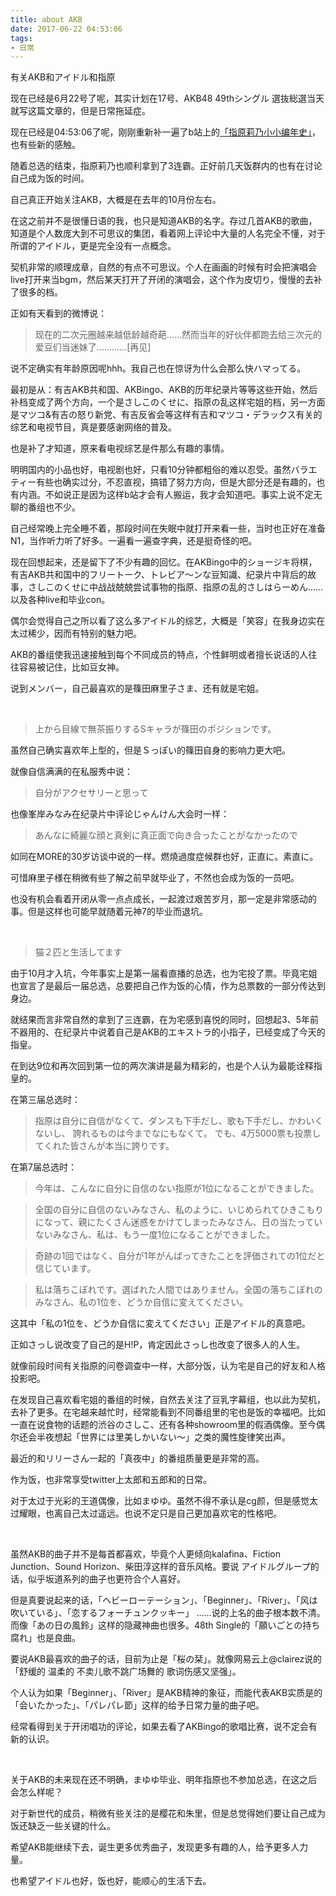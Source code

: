 ```yaml
---
title: about AKB
date: 2017-06-22 04:53:06
tags: 
- 日常
---
```


有关AKB和アイドル和指原

<!-- more --> 

现在已经是6月22号了呢，其实计划在17号、AKB48 49thシングル 選抜総選当天就写这篇文章的，但是日常拖延症。

现在已经是04:53:06了呢，刚刚重新补一遍了b站上的[「指原莉乃小小编年史」](http://www.bilibili.com/video/av9211907)，也有些新的感触。

随着总选的结束，指原莉乃也顺利拿到了3连霸。正好前几天饭群内的也有在讨论自己成为饭的时间。

自己真正开始关注AKB，大概是在去年的10月份左右。

在这之前并不是很懂日语的我，也只是知道AKB的名字。存过几首AKB的歌曲，知道是个人数庞大到不可思议的集团，看着网上评论中大量的人名完全不懂，对于所谓的アイドル，更是完全没有一点概念。

契机非常的顺理成章，自然的有点不可思议。个人在画画的时候有时会把演唱会live打开来当bgm，然后某天打开了开闭的演唱会，这个作为皮切り，慢慢的去补了很多的档。

正如有天看到的微博说：

> 现在的二次元圈越来越低龄越奇葩……然而当年的好伙伴都跑去给三次元的爱豆们当迷妹了…………[再见]

说不定确实有年龄原因呢hhh。我自己也在惊讶为什么会那么快ハマってる。

最初是从：有吉AKB共和国、AKBingo、AKB的历年纪录片等等这些开始，然后补档变成了两个方向，一个是さしこのくせに、指原の乱这样宅姐的档，另一方面是マツコ&有吉の怒り新党、有吉反省会等这样有吉和マツコ・デラックス有关的综艺和电视节目，真是要感谢网络的普及。

也是补了才知道，原来看电视综艺是件那么有趣的事情。

明明国内的小品也好，电视剧也好，只看10分钟都粗俗的难以忍受。虽然バラエティー有些也确实过分，不忍直视，搞错了努力方向，但是大部分还是有趣的，也有内涵。不如说正是因为这样b站才会有人搬运，我才会知道吧。事实上说不定无聊的番组也不少。

自己经常晚上完全睡不着，那段时间在失眠中就打开来看一些，当时也正好在准备N1，当作听力听了好多。一遍看一遍查字典，还是挺奇怪的吧。

现在回想起来，还是留下了不少有趣的回忆。在AKBingo中的ショージキ将棋，有吉AKB共和国中的フリートーク、トレビア～ンな豆知識、纪录片中背后的故事，さしこのくせに中战战兢兢尝试事物的指原、指原の乱的さしはらーめん……以及各种live和毕业con。

偶尔会觉得自己之所以看了这么多アイドル的综艺，大概是「笑容」在我身边实在太过稀少，因而有特别的魅力吧。

AKB的番组使我迅速接触到每个不同成员的特点，个性鲜明或者擅长说话的人往往容易被记住，比如豆女神。

说到メンバー，自己最喜欢的是篠田麻里子さま、还有就是宅姐。

&nbsp;

>上から目線で無茶振りするSキャラが篠田のポジションです。  

虽然自己确实喜欢年上型的，但是Ｓっぽい的篠田自身的影响力更大吧。

就像自信满满的在私服秀中说：

>自分がアクセサリーと思って

也像峯岸みなみ在纪录片中评论じゃんけん大会时一样：

>あんなに綺麗な顔と真剣に真正面で向き合ったことがなかったので

如同在MORE的30岁访谈中说的一样。燃燒過度症候群也好，正直に。素直に。

可惜麻里子様在稍微有些了解之前早就毕业了，不然也会成为饭的一员吧。


也没有机会看着开闭从零一点点成长，一起渡过艰苦岁月，那一定是非常感动的事。但是这样也可能早就随着元神7的毕业而退坑。


&nbsp;

> 猫２匹と生活してます</font>

由于10月才入坑，今年事实上是第一届看直播的总选，也为宅投了票。毕竟宅姐也宣言了是最后一届总选，总要把自己作为饭的心情，作为总票数的一部分传达到身边。

就结果而言非常自然的拿到了三连霸，在为宅感到喜悦的同时，回想起3、5年前不器用的、在纪录片中说着自己是AKB的エキストラ的小指子，已经变成了今天的指皇。

在到达9位和再次回到第一位的两次演讲是最为精彩的，也是个人认为最能诠释指皇的。

在第三届总选时：

>指原は自分に自信がなくて、ダンスも下手だし、歌も下手だし、かわいくないし、 誇れるものは今までなにもなくて。 でも、4万5000票も投票してくれた皆さんが本当に誇りです。

在第7届总选时：

>今年は、こんなに自分に自信のない指原が1位になることができました。

>全国の自分に自信のないみなさん、私のように、いじめられてひきこもりになって、親にたくさん迷惑をかけてしまったみなさん、日の当たっていないみなさん、私は、もう一度1位になることができました。

>奇跡の1回ではなく、自分が1年がんばってきたことを評価されての1位だと信じています。

>私は落ちこぼれです。選ばれた人間ではありません。全国の落ちこぼれのみなさん、私の1位を、どうか自信に変えてください。

这其中「私の1位を、どうか自信に変えてください」正是アイドル的真意吧。

正如さっし说改变了自己的是H!P，肯定因此さっし也改变了很多人的人生。

就像前段时间有关指原的问卷调查中一样，大部分饭，认为宅是自己的好友和人格投影吧。

在发现自己喜欢看宅姐的番组的时候，自然去关注了豆乳字幕组，也以此为契机，去补了更多。在宅越来越忙时，经常能看到不同番组里的宅也是饭的幸福吧。比如一直在说食物的话题的渋谷のさしこ、还有各种showroom里的假酒偶像。至今偶尔还会半夜想起「世界には里美しかいない～」之类的魔性旋律笑出声。

最近的和リリーさん一起的「真夜中」的番组质量更是非常的高。

作为饭，也非常享受twitter上太郎和五郎和的日常。

对于太过于光彩的王道偶像，比如まゆゆ。虽然不得不承认是cg颜，但是感觉太过耀眼，也离自己太过遥远。也说不定只是自己更加喜欢宅的性格吧。　　

&nbsp;



虽然AKB的曲子并不是每首都喜欢，毕竟个人更倾向kalafina、Fiction Junction、Sound Horizon、柴田淳这样的音乐风格。要说 アイドルグループ的话，似乎坂道系列的曲子也更符合个人喜好。

但是真要说起来的话，「ヘビーローテーション」、「Beginner」、「River」、「风は吹いている」、「恋するフォーチュンクッキー」 ……说的上名的曲子根本数不清。而像「あの日の風鈴」这样的隐藏神曲也很多。48th Single的「願いごとの持ち腐れ」也是良曲。

要说AKB最喜欢的曲子的话，目前为止是「桜の栞」。就像网易云上@clairez说的「舒缓的 温柔的 不卖儿歌不跳广场舞的 歌词伤感又坚强」。

个人认为如果「Beginner」、「River」是AKB精神的象征，而能代表AKB实质是的「会いたかった」、「パレパレ節」这样的给予日常力量的曲子吧。

经常看得到关于开闭唱功的评论，如果去看了AKBingo的歌唱比赛，说不定会有新的认识。

&nbsp;


关于AKB的未来现在还不明确，まゆゆ毕业、明年指原也不参加总选，在这之后会怎么样呢？

对于新世代的成员，稍微有些关注的是樱花和朱里，但是总觉得她们要让自己成为饭还缺乏一些关键的什么。

希望AKB能继续下去，诞生更多优秀曲子，发现更多有趣的人，给予更多人力量。

也希望アイドル也好，饭也好，能顺心的生活下去。

